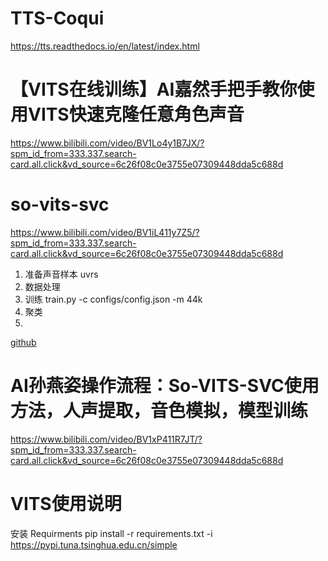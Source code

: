 # TTS-Coqui
https://tts.readthedocs.io/en/latest/index.html

# 【VITS在线训练】AI嘉然手把手教你使用VITS快速克隆任意角色声音
https://www.bilibili.com/video/BV1Lo4y1B7JX/?spm_id_from=333.337.search-card.all.click&vd_source=6c26f08c0e3755e07309448dda5c688d

# so-vits-svc
https://www.bilibili.com/video/BV1iL411y7Z5/?spm_id_from=333.337.search-card.all.click&vd_source=6c26f08c0e3755e07309448dda5c688d
1. 准备声音样本 uvrs
2. 数据处理
3. 训练 train.py -c configs/config.json -m 44k
4. 聚类
5.

[github](https://github.com/svc-develop-team/so-vits-svc)

# AI孙燕姿操作流程：So-VITS-SVC使用方法，人声提取，音色模拟，模型训练
https://www.bilibili.com/video/BV1xP411R7JT/?spm_id_from=333.337.search-card.all.click&vd_source=6c26f08c0e3755e07309448dda5c688d

# VITS使用说明
安装 Requirments
pip install -r requirements.txt -i https://pypi.tuna.tsinghua.edu.cn/simple